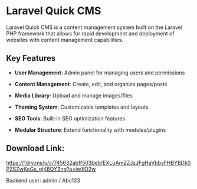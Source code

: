 # Laravel Quick CMS

Laravel Quick CMS is a content management system built on the Laravel PHP framework that allows for rapid development and deployment of websites with content management capabilities.

## Key Features

-   **User Management**: Admin panel for managing users and permissions
    
-   **Content Management**: Create, edit, and organize pages/posts
    
-   **Media Library**: Upload and manage images/files
    
-   **Theming System**: Customizable templates and layouts
    
-   **SEO Tools**: Built-in SEO optimization features
    
-   **Modular Structure**: Extend functionality with modules/plugins

## Download Link: 
https://1drv.ms/u/c/745632abff503beb/EXLuAmZZJzJFgHaVbbsFHBYBDk0PZSZwKoGs_gjK6QY3ng?e=iwXO2w

Backend user: admin / Abc123
